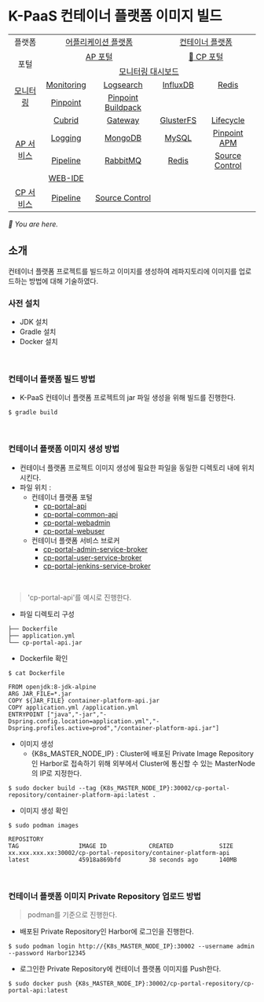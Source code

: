 # K-PaaS 컨테이너 플랫폼 이미지 빌드

<table>
  <tr>
    <td colspan=2 align=center>플랫폼</td>
    <td colspan=2 align=center><a href="https://github.com/K-PaaS/ap-deployment">어플리케이션 플랫폼</a></td>
    <td colspan=2 align=center><a href="https://github.com/K-PaaS/cp-deployment">컨테이너 플랫폼</a></td>
  </tr>
  <tr>
    <td colspan=2 rowspan=2 align=center>포털</td>
    <td colspan=2 align=center><a href="https://github.com/K-PaaS/portal-deployment">AP 포털</a></td>
    <td colspan=2 align=center><a href="https://github.com/K-PaaS/cp-portal-release">🚩 CP 포털</a></td>
  </tr>
  <tr align=center>
    <td colspan=4><a href="https://github.com/K-PaaS/K-PaaS-Monitoring">모니터링 대시보드</a></td>
  </tr>
  <tr align=center>
    <td rowspan=2 colspan=2><a href="https://github.com/K-PaaS/monitoring-deployment">모니터링</a></td>
    <td><a href="https://github.com/K-PaaS/PaaS-TA-Monitoring-Release">Monitoring</a></td>
    <td><a href="https://github.com/K-PaaS/paas-ta-monitoring-logsearch-release">Logsearch</a></td>
    <td><a href="https://github.com/K-PaaS/paas-ta-monitoring-influxdb-release">InfluxDB</a></td>
    <td><a href="https://github.com/K-PaaS/paas-ta-monitoring-redis-release">Redis</a></td>
  </tr>
  <tr align=center>
    <td><a href="https://github.com/K-PaaS/PAAS-TA-PINPOINT-MONITORING-RELEASE">Pinpoint</td>
    <td><a href="https://github.com/K-PaaS/PAAS-TA-PINPOINT-MONITORING-BUILDPACK">Pinpoint Buildpack</td>
    <td></td>
    <td></td>
  </tr>
  </tr>
  <tr align=center>
    <td rowspan=4 colspan=2><a href="https://github.com/K-PaaS/service-deployment">AP 서비스</a></td>
    <td><a href="https://github.com/K-PaaS/ap-cubrid-release">Cubrid</a></td>
    <td><a href="https://github.com/K-PaaS/ap-api-gateway-release">Gateway</a></td>
    <td><a href="https://github.com/K-PaaS/ap-glusterfs-release">GlusterFS</a></td>
    <td><a href="https://github.com/K-PaaS/ap-app-lifecycle-release">Lifecycle</a></td>
  </tr>
  <tr align=center>
    <td><a href="https://github.com/K-PaaS/ap-logging-release">Logging</a></td>
    <td><a href="https://github.com/K-PaaS/ap-mongodb-release">MongoDB</a></td>
    <td><a href="https://github.com/K-PaaS/ap-mysql-release">MySQL</a></td>
    <td><a href="https://github.com/K-PaaS/ap-pinpoint-release">Pinpoint APM</a></td>
  </tr>
  <tr align=center>
    <td><a href="https://github.com/K-PaaS/ap-delivery-pipeline-release">Pipeline</a></td>
    <td align=center><a href="https://github.com/K-PaaS/rabbitmq-release">RabbitMQ</a></td>
    <td><a href="https://github.com/K-PaaS/ap-on-demand-redis-release">Redis</a></td>
    <td><a href="https://github.com/K-PaaS/ap-source-control-release">Source Control</a></td>
  </tr>
  <tr align=center>
    <td><a href="https://github.com/K-PaaS/ap-web-ide-release">WEB-IDE</a></td>
    <td></td>
    <td></td>
    <td></td>
  </tr>
  <tr align=center>
    <td rowspan=1 colspan=2><a href="https://github.com/K-PaaS/cp-deployment">CP 서비스</a></td>
    <td><a href="https://github.com/K-PaaS/container-platform-pipeline-release">Pipeline</a></td>
    <td><a href="https://github.com/K-PaaS/container-platform-source-control-release">Source Control</a></td>
    <td></td>
    <td></td>
  </tr>
</table>
<i>🚩 You are here.</i>

## 소개
컨테이너 플랫폼 프로젝트를 빌드하고 이미지를 생성하여 레파지토리에 이미지를 업로드하는 방법에 대해 기술하였다.
### 사전 설치
- JDK 설치
- Gradle 설치
- Docker 설치

<br>

### 컨테이너 플랫폼 빌드 방법
- K-PaaS 컨테이너 플랫폼 프로젝트의 jar 파일 생성을 위해 빌드를 진행한다.
```
$ gradle build
```

<br>

### 컨테이너 플랫폼 이미지 생성 방법
- 컨테이너 플랫폼 프로젝트 이미지 생성에 필요한 파일을 동일한 디렉토리 내에 위치 시킨다.
- 파일 위치 : <br>
  + 컨테이너 플랫폼 포털
      - [cp-portal-api](portal/cp-portal-api)
      - [cp-portal-common-api](portal/cp-portal-common-api)
      - [cp-portal-webadmin](portal/cp-portal-webadmin)
      - [cp-portal-webuser](portal/cp-portal-webuser)
  + 컨테이너 플랫폼 서비스 브로커
      - [cp-portal-admin-service-broker](service-broker/cp-portal-admin-service-broker)
      - [cp-portal-user-service-broker](service-broker/cp-portal-user-service-broker)  
      - [cp-portal-jenkins-service-broker](service-broker/cp-portal-jenkins-service-broker)  

<br>

> 'cp-portal-api'를 예시로 진행한다.

- 파일 디렉토리 구성
```
├── Dockerfile
├── application.yml
└── cp-portal-api.jar
```
- Dockerfile 확인
```
$ cat Dockerfile
```
```
FROM openjdk:8-jdk-alpine
ARG JAR_FILE=*.jar
COPY ${JAR_FILE} container-platform-api.jar
COPY application.yml /application.yml
ENTRYPOINT ["java","-jar","-Dspring.config.location=application.yml","-Dspring.profiles.active=prod","/container-platform-api.jar"]
```
- 이미지 생성
  + {K8s_MASTER_NODE_IP} : Cluster에 배포된 Private Image Repository 인 Harbor로 접속하기 위해 외부에서 Cluster에 통신할 수 있는 MasterNode의 IP로 지정한다.
```
$ sudo docker build --tag {K8s_MASTER_NODE_IP}:30002/cp-portal-repository/container-platform-api:latest .
```
- 이미지 생성 확인
```
$ sudo podman images

REPOSITORY                                                            TAG                 IMAGE ID            CREATED             SIZE
xx.xxx.xxx.xx:30002/cp-portal-repository/container-platform-api          latest              45918a869bfd        38 seconds ago      140MB
```

<br>

### 컨테이너 플랫폼 이미지 Private Repository 업로드 방법
> podman를 기준으로 진행한다.

- 배포된 Private Repository인 Harbor에 로그인을 진행한다.
```
$ sudo podman login http://{K8s_MASTER_NODE_IP}:30002 --username admin --password Harbor12345
```

- 로그인한 Private Repository에 컨테이너 플랫폼 이미지를 Push한다.
```
$ sudo docker push {K8s_MASTER_NODE_IP}:30002/cp-portal-repository/cp-portal-api:latest
```